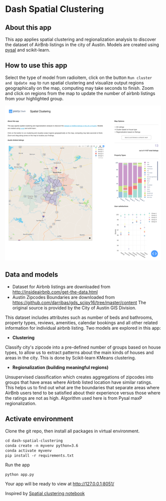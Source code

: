 # Dash Spatial Clustering

## About this app

This app applies spatial clustering and regionalization analysis to discover the dataset of AirBnb listings 
in the city of Austin. Models are created using [pysal](https://pysal.readthedocs.io/en/latest/) and scikit-learn.

## How to use this app

Select the type of model from radioitem, click on the button `Run cluster and Update map` to run spatial clustering and visualize output regions 
geographically on the map, computing may take seconds to finish. Zoom and click on regions from the map to update
the number of airbnb listings from your highlighted group.

![Screenshots](img/screencapture.png)

## Data and models
- Dataset for Airbnb listings are downloaded from http://insideairbnb.com/get-the-data.html
- Austin Zipcodes Boundaries are downloaded from https://github.com/darribas/gds_scipy16/tree/master/content
The original source is provided by the City of Austin GIS Division.

This dataset includes attributes such as number of beds and bathrooms, property types, reviews, amenities, 
calendar bookings and all other related information for individual airbnb listing.
Two models are explored in this app:
- **Clustering** 

Classify city's zipcode into a pre-defined number of groups based on house types, to allow us to extract patterns
about the main kinds of houses and areas in the city. This is done by Scikit-learn KMeans clustering.
    
-  **Regionalization (building meaningful regions)**

Unsupervised classification which creates aggregations of zipcodes into groups that have areas where Airbnb
listed location have similar ratings. This helps us to find out what are the boundaries that separate areas where 
AirBnb users tend to be satisfied about their experience versus those where the ratings are not as high. 
Algorithm used here is from Pysal maxP regionalization.

## Activate environment

Clone the git repo, then install all packages in virtual environment.

```
cd dash-spatial-clustering
conda create -n myvenv python=3.6
conda activate myvenv
pip install -r requirements.txt
```

Run the app
```python
python app.py
```
Your app will be ready to view at http://127.0.0.1:8051/


Inspired by [Spatial clustering notebook](http://darribas.org/gds_scipy16/ipynb_md/07_spatial_clustering.html)

